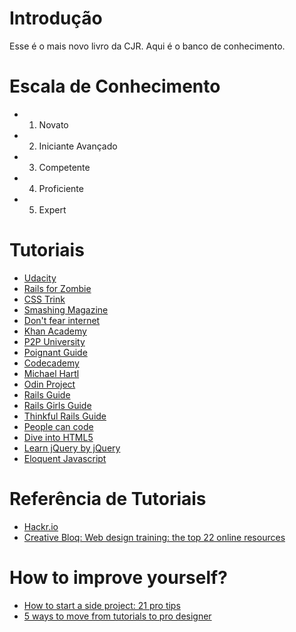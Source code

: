 # Introdução

Esse é o mais novo livro da CJR. Aqui é o banco de conhecimento.

# Escala de Conhecimento

+ 1) Novato

+ 2) Iniciante Avançado 

+ 3) Competente

+ 4) Proficiente

+ 5) Expert

# Tutoriais

+ [Udacity](https://www.udacity.com/)
+ [Rails for Zombie](http://railsforzombies.org/l)
+ [CSS Trink](https://css-tricks.com/)
+ [Smashing Magazine](http://www.smashingmagazine.com/)
+ [Don't fear internet](http://www.dontfeartheinternet.com/)
+ [Khan Academy](https://www.khanacademy.org/)
+ [P2P University](https://www.p2pu.org/en/)
+ [Poignant Guide](http://poignant.guide/)
+ [Codecademy](https://www.codecademy.com/pt/learn)
+ [Michael Hartl](https://www.railstutorial.org/book)
+ [Odin Project](http://www.theodinproject.com/ruby-on-rails)
+ [Rails Guide](http://guides.rubyonrails.org/)
+ [Rails Girls Guide](http://guides.railsgirls.com/)
+ [Thinkful Rails Guide](http://www.thinkful.com/learn/ruby-on-rails-tutorial/)
+ [People can code](http://ww..peoplecancode.com/en)
+ [Dive into HTML5](http://diveintohtml5.info/)
+ [Learn jQuery by jQuery](http://learn.jquery.com/about-jquery/)
+ [Eloquent Javascript](http://eloquentjavascript.net/)

# Referência de Tutoriais

+ [Hackr.io](http://hackr.io/)
+ [Creative Bloq: Web design training: the top 22 online resources](http://www.creativebloq.com/web-design/training-online-resources-812225)

# How to improve yourself?

+ [How to start a side project: 21 pro tips](http://www.creativebloq.com/career/side-project-71256)
+ [5 ways to move from tutorials to pro designer](http://www.creativebloq.com/web-design/5-ways-move-tutorials-pro-designer-121518477)